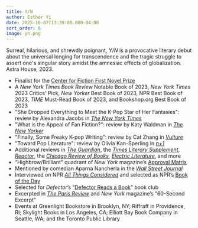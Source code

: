```yaml
---
title: Y/N
author: Esther Yi
date: 2025-10-07T13:39:00.000-04:00
sort_order: 6
image: yn.png
---
```

Surreal, hilarious, and shrewdly poignant, *Y/N* is a provocative literary debut about the universal longing for transcendence and the tragic struggle to assert one's singular story amidst the amnesiac effects of globalization. Astra House, 2023.

* Finalist for the [Center for Fiction First Novel Prize](https://centerforfiction.org/interviews/an-interview-with-esther-yi-2023-first-novel-prize-finalist-for-y-n/)
* A *New York Times Book Review* Notable Book of 2023, *New York Times* 2023 Critics' Pick, *New Yorker* Best Book of 2023, NPR Best Book of 2023, *TIME* Must-Read Book of 2023, and Bookshop.org Best Book of 2023
* "She Dropped Everything to Meet the K-Pop Star of Her Fantasies": review by Alexandra Jacobs in *[The New York Times](<>)* 
* "What is the Appeal of Fan Fiction?": review by Katy Waldman in *[The New Yorker](https://www.newyorker.com/books/page-turner/what-is-the-appeal-of-fan-fiction)*
* "Finally, Some Freaky K-pop Writing": review by Cat Zhang in *[Vulture](https://www.vulture.com/article/y-n-esther-yi-book-review-k-pop-fandom.html)*
* "Toward Pop Literature": review by Olivia Kan-Sperling in *[n+1](https://www.nplusonemag.com/online-only/online-only/toward-pop-literature/)*
* Additional reviews in *[The Guardian](<>)*, the *[Times Literary Supplement](https://www.the-tls.com/regular-features/in-brief/yn-esther-yi-book-review-mia-levitin)*, *[Reactor](https://reactormag.com/book-reviews-esther-yi-y-n/)*, the *[Chicago Review of Books](https://chireviewofbooks.com/2023/03/27/y-n/)*, *[Electric Literature](https://electricliterature.com/esther-yi-y-n-fan-fiction-k-pop-star/)*, and more
* “Highbrow/Brilliant” quadrant of *New York* magazine’s [Approval Matrix](https://nymag.com/article/the-approval-matrix-week-of-march-27-2023.html)
* Mentioned by comedian Aparna Nancherla in the *[Wall Street Journal](https://www.wsj.com/arts-culture/books/who-read-what-in-2023-entertainers-and-artists-1a4d242f)*
* Interviewed on NPR *[All Things Considered](https://www.npr.org/2023/03/21/1165092731/the-loneliness-of-the-central-character-in-esther-yis-y-n-is-universal)* and selected as NPR’s [Book of the Day](https://www.npr.org/2023/03/22/1165346313/fandom-acts-as-an-antidote-for-loneliness-in-y-n)
* Selected for *Defector*’s “[Defector Reads a Book](https://defector.com/defector-reads-a-book-is-getting-low-key-parasocial-with-it)” book club
* Excerpted in *[The Paris Review](https://www.theparisreview.org/fiction/7884/moon-esther-yi)* and *New York* magazine’s “60-Second Excerpt”
* Events at Greenlight Bookstore in Brooklyn, NY; Riffraff in Providence, RI; Skylight Books in Los Angeles, CA; Elliott Bay Book Company in Seattle, WA; and the Toronto Public Library
